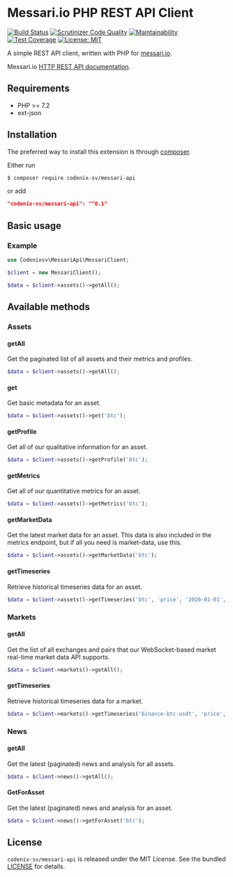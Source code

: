 # Messari.io PHP REST API Client
[![Build Status](https://travis-ci.org/codenix-sv/messari-api.svg?branch=master)](https://travis-ci.org/codenix-sv/messari-api)
[![Scrutinizer Code Quality](https://scrutinizer-ci.com/g/codenix-sv/messari-api/badges/quality-score.png?b=master)](https://scrutinizer-ci.com/g/codenix-sv/messari-api/?branch=master)
[![Maintainability](https://api.codeclimate.com/v1/badges/b2c1309440c3aab07502/maintainability)](https://codeclimate.com/github/codenix-sv/messari-api/maintainability)
[![Test Coverage](https://api.codeclimate.com/v1/badges/b2c1309440c3aab07502/test_coverage)](https://codeclimate.com/github/codenix-sv/messari-api/test_coverage)
[![License: MIT](https://img.shields.io/github/license/codenix-sv/messari-api)](https://github.com/codenix-sv/messari-api/blob/master/LICENSE)

A simple REST API client, written with PHP for [messari.io](https://messari.io).

Messari.io [HTTP REST API documentation](https://messari.io/api/docs#tag/HTTP-REST-API).

## Requirements

* PHP >= 7.2
* ext-json

## Installation

The preferred way to install this extension is through [composer](http://getcomposer.org/download/).

Either run

```bash
$ composer require codenix-sv/messari-api
```
or add

```json
"codenix-sv/messari-api": "^0.1"
```
## Basic usage

### Example
```php
use Codenixsv\MessariApi\MessariClient;

$client = new MessariClient();

$data = $client->assets()->getAll();
```
## Available methods

### Assets

#### getAll

Get the paginated list of all assets and their metrics and profiles.

```php
$data = $client->assets()->getAll();
```

#### get

Get basic metadata for an asset.

```php
$data = $client->assets()->get('btc');
```

#### getProfile

Get all of our qualitative information for an asset.

```php
$data = $client->assets()->getProfile('btc');
```

#### getMetrics

Get all of our quantitative metrics for an asset.

```php
$data = $client->assets()->getMetrics('btc');
```

#### getMarketData

Get the latest market data for an asset. This data is also included in the metrics endpoint, but if all you need is market-data, use this.

```php
$data = $client->assets()->getMarketData('btc');
```

#### getTimeseries

Retrieve historical timeseries data for an asset.

```php
$data = $client->assets()->getTimeseries('btc', 'price', '2020-01-01', '2020-01-07', '1d');
```

### Markets

#### getAll

Get the list of all exchanges and pairs that our WebSocket-based market real-time market data API supports.

```php
$data = $client->markets()->getAll();
```

#### getTimeseries

Retrieve historical timeseries data for a market.

```php
$data = $client->markets()->getTimeseries('binance-btc-usdt', 'price', '2020-01-01', '2020-01-07', '1d');
```

### News

#### getAll

Get the latest (paginated) news and analysis for all assets.

```php
$data = $client->news()->getAll();
```

#### GetForAsset

Get the latest (paginated) news and analysis for an asset.

```php
$data = $client->news()->getForAsset('btc');
```
## License

`codenix-sv/messari-api` is released under the MIT License. See the bundled [LICENSE](./LICENSE) for details.
